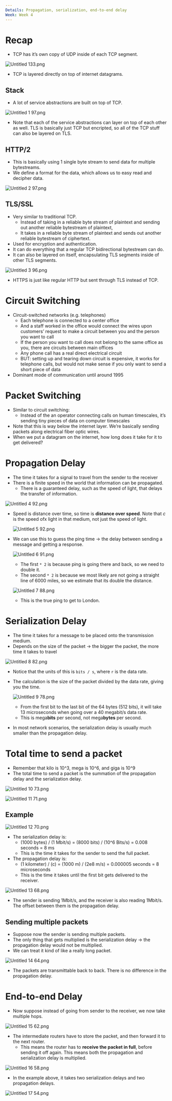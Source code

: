 ```yaml
---
Details: Propagation, serialization, end-to-end delay
Week: Week 4
---
```

# Recap

- TCP has it’s own copy of UDP inside of each TCP segment.

![Untitled 133.png](attachments/Untitled%20133.png)

- TCP is layered directly on top of internet datagrams.

## Stack

- A lot of service abstractions are built on top of TCP.

![Untitled 1 97.png](attachments/Untitled%201%2097.png)

- Note that each of the service abstractions can layer on top of each other as well. TLS is basically just TCP but encripted, so all of the TCP stuff can also be layered on TLS.

## HTTP/2

- This is basically using 1 single byte stream to send data for multiple bytestreams.
- We define a format for the data, which allows us to easy read and decipher data.

![Untitled 2 97.png](attachments/Untitled%202%2097.png)

## TLS/SSL

- Very similar to traditional TCP.
    - Instead of taking in a reliable byte stream of plaintext and sending out another reliable bytestream of plaintext,
    - It takes in a reliable byte stream of plaintext and sends out another reliable bytestream of ciphertext.
- Used for encryption and authentication.
- It can do everything that a regular TCP bidirectional bytestream can do.
- It can also be layered on itself, encapsulating TLS segments inside of other TLS segments.

![Untitled 3 96.png](attachments/Untitled%203%2096.png)

- HTTPS is just like regular HTTP but sent through TLS instead of TCP.

# Circuit Switching

- Circuit-switched networks (e.g. telephones)
    - Each telephone is connected to a center office
    - And a staff worked in the office would connect the wires upon customers’ request to make a circuit between you and the person you want to call
    - If the person you want to call does not belong to the same office as you, there are circuits between main offices
    - Any phone call has a real direct electrical circuit
    - BUT: setting up and tearing down circuit is expensive, it works for telephone calls, but would not make sense if you only want to send a short piece of data
- Dominant mode of communication until around 1995

# Packet Switching

- Similar to circuit switching:
    - Instead of the an operator connecting calls on human timescales, it’s sending tiny pieces of data on computer timescales
- Note that this is way below the internet layer. We’re basically sending packets along electrical fiber optic wires.
- When we put a datagram on the internet, how long does it take for it to get delivered?

# Propagation Delay

- The time it takes for a signal to travel from the sender to the receiver
- There is a finite speed in the world that information can be propagated.
    - There is a guaranteed delay, such as the speed of light, that delays the transfer of information.

![Untitled 4 92.png](attachments/Untitled%204%2092.png)

- Speed is distance over time, so time is **distance over speed**. Note that $c$﻿ is the speed ofx light in that medium, not just the speed of light.
    
    ![Untitled 5 92.png](attachments/Untitled%205%2092.png)
    
- We can use this to guess the ping time → the delay between sending a message and getting a response.
    
    ![Untitled 6 91.png](attachments/Untitled%206%2091.png)
    
    - The first `* 2` is because ping is going there and back, so we need to double it.
    - The second `* 2` is because we most likely are not going a straight line of 6000 miles, so we estimate that its double the distance.
    
    ![Untitled 7 88.png](attachments/Untitled%207%2088.png)
    
    - This is the true ping to get to London.

# Serialization Delay

- The time it takes for a message to be placed onto the transmission medium.
- Depends on the size of the packet → the bigger the packet, the more time it takes to travel

![Untitled 8 82.png](attachments/Untitled%208%2082.png)

- Notice that the units of this is `bits / s`, where `r` is the data rate.
- The calculation is the size of the packet divided by the data rate, giving you the time.
    
    ![Untitled 9 78.png](attachments/Untitled%209%2078.png)
    
    - From the first bit to the last bit of the 64 bytes (512 bits), it will take 13 microseconds when going over a 40 megabit/s data rate.
    - This is mega**bits** per second, not mega**bytes** per second.
- In most network scenarios, the serialization delay is usually much smaller than the propagation delay.

# Total time to send a packet

- Remember that kilo is 10^3, mega is 10^6, and giga is 10^9
- The total time to send a packet is the summation of the propagation delay and the serialization delay.

![Untitled 10 73.png](attachments/Untitled%2010%2073.png)

![Untitled 11 71.png](attachments/Untitled%2011%2071.png)

## Example

![Untitled 12 70.png](attachments/Untitled%2012%2070.png)

- The serialization delay is:
    - (1000 bytes) / (1 Mbit/s) = (8000 bits) / (10^6 Bits/s) = 0.008 seconds = 8 ms
    - This is the time it takes for the sender to send the full packet.
- The propagation delay is:
    - (1 kilometer) / (c) = (1000 m) / (2e8 m/s) = 0.000005 seconds = 8 microseconds
    - This is the time it takes until the first bit gets delivered to the receiver.

![Untitled 13 68.png](attachments/Untitled%2013%2068.png)

- The sender is sending 1Mbit/s, and the receiver is also reading 1Mbit/s. The offset between them is the propagation delay.

## Sending multiple packets

- Suppose now the sender is sending multiple packets.
- The only thing that gets multiplied is the serialization delay → the propagation delay would not be multiplied.
- We can treat it kind of like a really long packet.

![Untitled 14 64.png](attachments/Untitled%2014%2064.png)

- The packets are transmittable back to back. There is no difference in the propagation delay.

# End-to-end Delay

- Now suppose instead of going from sender to the receiver, we now take multiple hops.

![Untitled 15 62.png](attachments/Untitled%2015%2062.png)

- The intermediate routers have to store the packet, and then forward it to the next router.
    - This means the router has to **receive the packet in full**, before sending it off again. This means both the propagation and serialization delay is multiplied.

![Untitled 16 58.png](attachments/Untitled%2016%2058.png)

- In the example above, it takes two serialization delays and two propagation delays.

![Untitled 17 54.png](attachments/Untitled%2017%2054.png)